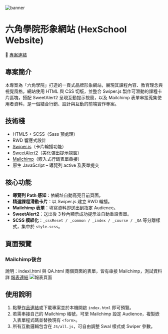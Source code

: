 ![banner](https://github.com/WilliamHsieh615/hex-school-website/blob/main/data/ReadmeBanner.png)

# 六角學院形象網站 (HexSchool Website)

🔗 [專案連結](https://williamhsieh615.github.io/hex-school-website/)

## 專案簡介
本專案為「六角學院」打造的一頁式品牌形象網站，展現其課程內容、教育理念與視覺風格。網站使用 HTML 與 CSS 切版，並整合 Swiper.js 製作可滑動的課程卡片區塊，搭配 SweetAlert2 呈現互動提示視窗，以及 Mailchimp 表單串接蒐集使用者資料，是一個結合行銷、設計與互動的前端實作專案。

## 技術棧
- HTML5 + SCSS（Sass 預處理）
- RWD 響應式設計
- [Swiper.js](https://swiperjs.com/)（卡片輪播功能）
- [SweetAlert2](https://sweetalert2.github.io/)（美化彈出提示視窗）
- [Mailchimp](https://mailchimp.com/landers/email-marketing-platform/?ds_c=DEPT_AOC_Google_Search_ROW_EN_Brand_Acquire_Omega_Manual-NE_T3&ds_kids=p81005570474&ds_a_lid=kwd-2285511033&ds_cid=71700000120288589&ds_agid=58700008803527157&gad_source=1&gad_campaignid=21865451006&gbraid=0AAAAADh1Fp2jaG6pjxmJQMsg96K5tlYQJ&gclid=CjwKCAjw6NrBBhB6EiwAvnT_rjo0N6KWVGxlhyII2Qi58w2AbWJpf27z4cYlrY5DDLo6ARWi10pc0hoCQ7UQAvD_BwE&gclsrc=aw.ds)（嵌入式行銷表單串接）
- 原生 JavaScript – 導覽列 active 及表單提交

## 核心功能
- **導覽列 Path 感知**：依網址自動高亮目前頁面。
- **精選課程滑動卡片**：以 Swiper.js 建立 RWD 輪播。
- **Mailchimp 表單**：填寫資料即送出到指定 Audience。
- **SweetAlert2**：送出後 3 秒內顯示成功提示並自動重設表單。
- **SCSS 模組化**：`_cssReset / _common / _index / _course / _QA` 等分離樣式，集中於 `style.scss`。

## 頁面預覽
### Mailchimp後台
說明：indexl.html 與 QA.html 兩個頁面的表單，皆有串接 Mailchimp，測試資料詳
[報表連結](https://github.com/WilliamHsieh615/hex-school-website/blob/main/data/mailchimp_text_data.csv)
![報表頁面](https://github.com/WilliamHsieh615/hex-school-website/blob/main/data/mailchimp_page.png)


## 使用說明
1. 點擊[作品連結](https://williamhsieh615.github.io/hex-school-website/)或下載專案並於本機開啟 `index.html` 即可預覽。
2. 若需串接自己的 Mailchimp 帳號，可至 Mailchimp 設定 Audience，複製嵌入表單程式碼並替換現有 `<form>`。
3. 所有互動邏輯包含在 `JS/all.js`，可自由調整 Swal 樣式或 Swiper 參數。
